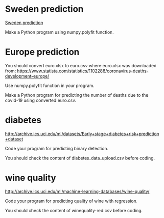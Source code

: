 # Sweden prediction
<a href='https://github.com/ytakefuji/sweden'> Sweden prediction</a>

Make a Python program using numpy.polyfit function.

# Europe prediction

You should convert euro.xlsx to euro.csv where euro.xlsx was downloaded from:
https://www.statista.com/statistics/1102288/coronavirus-deaths-development-europe/

Use numpy.polyfit function in your program.

Make a Python program for predicting the number of deaths due to the covid-19 using converted euro.csv.


# diabetes

http://archive.ics.uci.edu/ml/datasets/Early+stage+diabetes+risk+prediction+dataset

Code your program for predicting binary detection.

You should check the content of diabetes_data_upload.csv before coding.


# wine quality 

http://archive.ics.uci.edu/ml/machine-learning-databases/wine-quality/

Code your program for predicting quality of wine with regression.

You should check the content of winequality-red.csv before coding.



